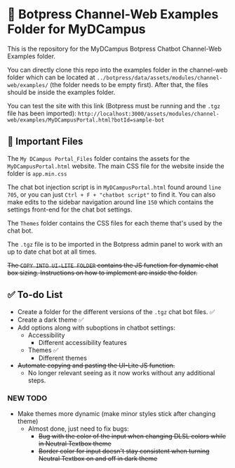 # 🤖 Botpress Channel-Web Examples Folder for MyDCampus
This is the repository for the MyDCampus Botpress Chatbot Channel-Web Examples folder.

You can directly clone this repo into the examples folder in the channel-web folder which can be located at `../botpress/data/assets/modules/channel-web/examples/` (the folder  needs to be empty first). After that, the files should be inside the examples folder.

You can test the site with this link (Botpress must be running and the `.tgz` file has been imported): `http://localhost:3000/assets/modules/channel-web/examples/MyDCampusPortal.html?botId=sample-bot`

## 📁 Important Files
The `My DCampus Portal_Files` folder contains the assets for the `MyDCampusPortal.html` website. The main CSS file for the website inside the folder is `app.min.css`

The chat bot injection script is in `MyDCampusPortal.html` found around `line 705`, or you can just `Ctrl + F + "chatbot script"` to find it. You can also make edits to the sidebar navigation around line `150` which contains the settings front-end for the chat bot settings.

The `Themes` folder contains the CSS files for each theme that's used by the chat bot.

The `.tgz` file is to be imported in the Botpress admin panel to work with an up to date chat bot at all times.

~~The `COPY INTO UI-LITE FOLDER` contains the JS function for dynamic chat box sizing. Instructions on how to implement are inside the folder.~~


## ✅ To-do List
- Create a folder for the different versions of the `.tgz` chat bot files. ✅
- Create a dark theme ✅
- Add options along with suboptions in chatbot settings:
	- Accessibility
		- Different accessibility features
	- Themes ✅
		- Different themes
- ~~Automate copying and pasting the UI-Lite JS function.~~
	- No longer relevant seeing as it now works without any additional steps.

### NEW TODO
- Make themes more dynamic (make minor styles stick after changing theme)
	- Almost done, just need to fix bugs:
		- ~~Bug with the color of the input when changing DLSL colors while in Neutral Textbox theme~~
		- ~~Border color for input doesn't stay consistent when turning Neutral Textbox on and off in dark theme~~
